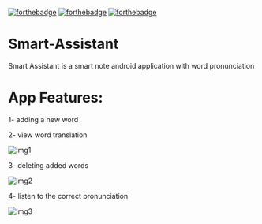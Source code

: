 [![forthebadge](https://forthebadge.com/images/badges/built-for-android.svg)](https://forthebadge.com)
[![forthebadge](https://forthebadge.com/images/badges/built-with-love.svg)](https://forthebadge.com)
[![forthebadge](https://forthebadge.com/images/badges/powered-by-coffee.svg)](https://forthebadge.com)

# Smart-Assistant
Smart Assistant is a smart note android application with word pronunciation

# App Features:

1- adding a new word 

2- view word translation

![img1](https://user-images.githubusercontent.com/35745424/172595409-22740810-534a-4d95-ae55-6623e8ec459a.png)

3- deleting added words

![img2](https://user-images.githubusercontent.com/35745424/172595446-554a01cd-10e5-48a9-a3e2-3b8c8195d58b.png)

4- listen to the correct pronunciation

![img3](https://user-images.githubusercontent.com/35745424/172595467-4ed28876-a20b-42bf-8c0a-d86555247720.png)


